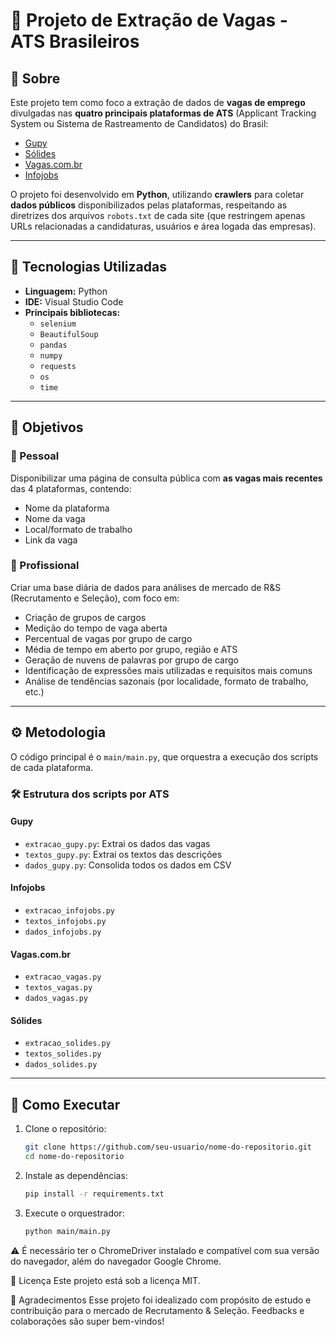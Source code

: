 # 🧠 Projeto de Extração de Vagas - ATS Brasileiros

## 📌 Sobre

Este projeto tem como foco a extração de dados de **vagas de emprego** divulgadas nas **quatro principais plataformas de ATS** (Applicant Tracking System ou Sistema de Rastreamento de Candidatos) do Brasil:

- [Gupy](https://www.gupy.io/)
- [Sólides](https://www.solides.com.br/)
- [Vagas.com.br](https://www.vagas.com.br/)
- [Infojobs](https://www.infojobs.com.br/)

O projeto foi desenvolvido em **Python**, utilizando **crawlers** para coletar **dados públicos** disponibilizados pelas plataformas, respeitando as diretrizes dos arquivos `robots.txt` de cada site (que restringem apenas URLs relacionadas a candidaturas, usuários e área logada das empresas).

---

## 🧰 Tecnologias Utilizadas

- **Linguagem:** Python
- **IDE:** Visual Studio Code
- **Principais bibliotecas:**
  - `selenium`
  - `BeautifulSoup`
  - `pandas`
  - `numpy`
  - `requests`
  - `os`
  - `time`

---

## 🎯 Objetivos

### 👤 Pessoal
Disponibilizar uma página de consulta pública com **as vagas mais recentes** das 4 plataformas, contendo:
- Nome da plataforma
- Nome da vaga
- Local/formato de trabalho
- Link da vaga

### 💼 Profissional
Criar uma base diária de dados para análises de mercado de R&S (Recrutamento e Seleção), com foco em:
- Criação de grupos de cargos
- Medição do tempo de vaga aberta
- Percentual de vagas por grupo de cargo
- Média de tempo em aberto por grupo, região e ATS
- Geração de nuvens de palavras por grupo de cargo
- Identificação de expressões mais utilizadas e requisitos mais comuns
- Análise de tendências sazonais (por localidade, formato de trabalho, etc.)

---

## ⚙️ Metodologia

O código principal é o `main/main.py`, que orquestra a execução dos scripts de cada plataforma.

### 🛠 Estrutura dos scripts por ATS

#### Gupy
- `extracao_gupy.py`: Extrai os dados das vagas
- `textos_gupy.py`: Extrai os textos das descrições
- `dados_gupy.py`: Consolida todos os dados em CSV

#### Infojobs
- `extracao_infojobs.py`
- `textos_infojobs.py`
- `dados_infojobs.py`

#### Vagas.com.br
- `extracao_vagas.py`
- `textos_vagas.py`
- `dados_vagas.py`

#### Sólides
- `extracao_solides.py`
- `textos_solides.py`
- `dados_solides.py`

---

## 🚀 Como Executar

1. Clone o repositório:
   ```bash
   git clone https://github.com/seu-usuario/nome-do-repositorio.git
   cd nome-do-repositorio

2. Instale as dependências:

   ```bash
   pip install -r requirements.txt

3. Execute o orquestrador:
   ```bash
   python main/main.py

⚠️ É necessário ter o ChromeDriver instalado e compatível com sua versão do navegador, além do navegador Google Chrome.

📄 Licença
Este projeto está sob a licença MIT.

🙌 Agradecimentos
Esse projeto foi idealizado com propósito de estudo e contribuição para o mercado de Recrutamento & Seleção. Feedbacks e colaborações são super bem-vindos!

